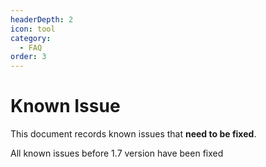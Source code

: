 ```yaml
---
headerDepth: 2
icon: tool
category:
  - FAQ
order: 3
---
```


# Known Issue

This document records known issues that **need to be fixed**.

All known issues before 1.7 version have been fixed
